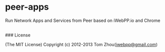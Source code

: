 peer-apps
=========

Run Network Apps and Services from Peer based on iWebPP.io and Chrome



<br/>
### License

(The MIT License)
Copyright (c) 2012-2013 Tom Zhou(iwebpp@gmail.com)


